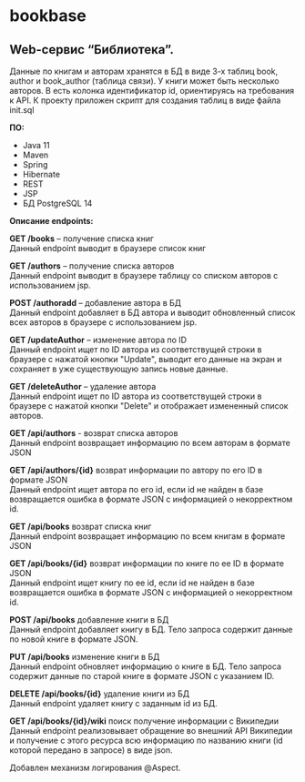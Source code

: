 # bookbase

## Web-сервис “Библиотека”.
  
Данные по книгам и авторам  хранятся в БД в виде 3-х таблиц book, author и book_author (таблица связи). 
У книги может быть несколько авторов. В есть колонка идентификатор id, ориентируясь на требования к API. 
К проекту приложен скрипт для создания таблиц в виде файла init.sql


**ПО:**
-   Java 11
-   Maven
-   Spring 
-   Hibernate
-   REST
-   JSP
-   БД PostgreSQL 14

  
**Описание endpoints:**

 
**GET /books** – получение списка книг<br>
Данный endpoint выводит в браузере список книг

**GET /authors** – получение списка авторов<br>
Данный endpoint выводит в браузере таблицу со списком авторов с использованием jsp.

**POST /authoradd** – добавление автора в БД<br>
Данный endpoint добавляет в БД автора и выводит обновленный список всех авторов в браузере с использованием jsp.

**GET /updateAuthor** – изменение автора по ID<br>
Данный endpoint ищет по ID автора из соответствущей строки в браузере с нажатой кнопки "Update", выводит его данные на экран и сохраняет в уже существующую запись новые данные.

**GET /deleteAuthor** – удаление автора<br>
Данный endpoint ищет по ID автора из соответствущей строки в браузере с нажатой кнопки "Delete" и отображает измененный список авторов.

**GET /api/authors** - возврат списка авторов<br>
Данный endpoint возвращает информацию по всем авторам в формате JSON

**GET /api/authors/{id}** возврат информации по автору по его ID в формате JSON<br>
Данный endpoint ищет автора по его id, если id не найден в базе возвращается ошибка в формате JSON с информацией о некорректном id. 

**GET /api/books** возврат списка книг<br>
Данный endpoint возвращает информацию по всем книгам в формате JSON

**GET /api/books/{id}** возврат информации по книге по ее ID в формате JSON<br>
Данный endpoint ищет книгу по ее id, если id не найден в базе возвращается ошибка в формате JSON с информацией о некорректном id.

**POST /api/books** добавление книги в БД<br>
Данный endpoint добавляет книгу в БД. Тело запроса содержит данные по новой книге в формате JSON.

**PUT /api/books** изменение книги в БД<br>
Данный endpoint обновляет информацию о книге в БД. Тело запроса содержит данные по старой книге в формате JSON с указанием ID.

**DELETE /api/books/{id}** удаление книги из БД<br>
Данный endpoint удаляет книгу с заданным id из БД.

**GET /api/books/{id}/wiki** поиск получение информации с Википедии
Данный endpoint реализовывает обращение во внешний API Википедии и получение с этого ресурса
всю информацию по названию книги (id которой передано в запросе) в виде json.

Добавлен механизм логирования @Aspect.